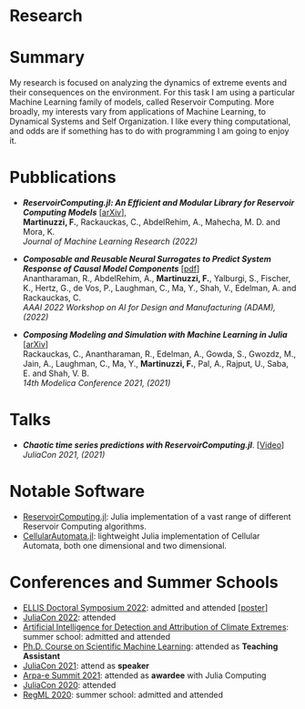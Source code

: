 # Research


# Summary 

My research is focused on analyzing the dynamics of extreme events and their consequences on the environment. For this task I am using a particular Machine Learning family of models, called Reservoir Computing. More broadly, my interests vary from applications of Machine Learning, to Dynamical Systems and Self Organization. I like every thing computational, and odds are if something has to do with programming I am going to enjoy it. 

# Pubblications
- **_ReservoirComputing.jl: An Efficient and Modular Library for Reservoir Computing Models_** [[arXiv](https://arxiv.org/abs/2204.05117)], <br>
**Martinuzzi, F.**, Rackauckas, C., AbdelRehim, A., Mahecha, M. D. and Mora, K. <br>
_Journal of Machine Learning Research (2022)_ 
- **_Composable and Reusable Neural Surrogates to Predict System Response of Causal Model Components_** [[pdf](https://openreview.net/pdf?id=CFB_X4D_gQb)]<br>
Anantharaman, R., AbdelRehim, A., **Martinuzzi, F.**, Yalburgi, S., Fischer, K., Hertz, G., de Vos, P., Laughman, C., Ma, Y., Shah, V., Edelman, A. and Rackauckas, C. <br>
_AAAI 2022 Workshop on AI for Design and Manufacturing (ADAM), (2022)_

- **_Composing Modeling and Simulation with Machine Learning in Julia_** [[arXiv](https://arxiv.org/abs/2105.05946)] <br>
Rackauckas, C., Anantharaman, R., Edelman, A., Gowda, S., Gwozdz, M., Jain, A., Laughman, C., Ma, Y., **Martinuzzi, F.**, Pal, A., Rajput, U., Saba, E. and Shah, V. B. <br>
_14th Modelica Conference 2021, (2021)_ 


# Talks
- **_Chaotic time series predictions with ReservoirComputing.jl_**. [[Video](https://www.youtube.com/watch?v=kEx_OqOu9dI)] <br>
_JuliaCon 2021, (2021)_

# Notable Software
- [ReservoirComputing.jl](https://github.com/SciML/ReservoirComputing.jl): Julia implementation of a vast range of different Reservoir Computing algorithms.
- [CellularAutomata.jl](https://github.com/MartinuzziFrancesco/CellularAutomata.jl): lightweight Julia implementation of Cellular Automata, both one dimensional and two dimensional.


# Conferences and Summer Schools
- [ELLIS Doctoral Symposium 2022](https://ellisalicante.org/eds2022/): admitted and attended [[poster](posters/20220922reservoircomputingjl.pdf)]
- [JuliaCon 2022](https://juliacon.org/2022/): attended
- [Artificial Intelligence for Detection and Attribution of Climate Extremes](https://indico.ictp.it/event/9802/): summer school: admitted and attended
- [Ph.D. Course on Scientific Machine Learning](https://www2.compute.dtu.dk/~apek/SCIML2022/): attended as **Teaching Assistant**
- [JuliaCon 2021](https://juliacon.org/2021/): attend as **speaker**
- [Arpa-e Summit 2021](https://www.arpae-summit.com/): attended as **awardee** with Julia Computing
- [JuliaCon 2020](https://juliacon.org/2020/): attended
- [RegML 2020](http://lcsl.mit.edu/courses/regml/regml2020/): summer school: admitted and attended


